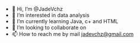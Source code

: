 - 👋 Hi, I’m @JadeVchz
- 👀 I’m interested in data analysis
- 🌱 I’m currently learning Java, c+ and HTML
- 💞️ I’m looking to collaborate on 
- 📫 How to reach me by mail jadevchz@gmail.com

<!---
JadeVchz/JadeVchz is a ✨ special ✨ repository because its `README.md` (this file) appears on your GitHub profile.
You can click the Preview link to take a look at your changes.
--->
